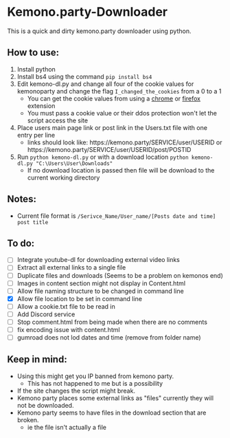# Kemono.party-Downloader
This is a quick and dirty kemono.party downloader using python.

## How to use:
1. Install python
2. Install bs4 using the command ```pip install bs4``` 
3. Edit kemono-dl.py and change all four of the cookie values for kemonoparty and change the flag ```I_changed_the_cookies``` from a 0 to a 1 
   - You can get the cookie values from using a [chrome](https://chrome.google.com/webstore/detail/get-cookiestxt/bgaddhkoddajcdgocldbbfleckgcbcid?hl=en) or [firefox](https://addons.mozilla.org/en-US/firefox/addon/cookies-txt/) extension
   - You must pass a cookie value or their ddos protection won't let the script access the site 
4. Place users main page link or post link in the Users.txt file with one entry per line
   - links should look like: https://<span></span>kemono.party/SERVICE/user/USERID or https://<span></span>kemono.party/SERVICE/user/USERID/post/POSTID
5. Run ```python kemono-dl.py``` or with a download location ```python kemono-dl.py "C:\Users\User\Downloads"```
   - If no download location is passed then file will be download to the current working directory
   
## Notes:
- Current file format is ```/Serivce_Name/User_name/[Posts date and time] post title```

## To do:
- [ ] Integrate youtube-dl for downloading external video links
- [ ] Extract all external links to a single file
- [ ] Duplicate files and downloads (Seems to be a problem on kemonos end)
- [ ] Images in content section might not display in Content.html
- [ ] Allow file naming structure to be changed in command line
- [X] Allow file location to be set in command line
- [ ] Allow a cookie.txt file to be read in
- [ ] Add Discord service
- [ ] Stop comment.html from being made when there are no comments
- [ ] fix encoding issue with content.html
- [ ] gumroad does not lod dates and time (remove from folder name) 

## Keep in mind:
- Using this might get you IP banned from kemono party.
  - This has not happened to me but is a possibility 
- If the site changes the script might break.
- Kemono party places some external links as "files" currently they will not be downloaded.
- Kemono party seems to have files in the download section that are broken.
  - ie the file isn't actually a file
